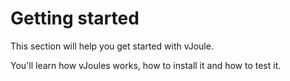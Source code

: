 # Getting started

This section will help you get started with vJoule.

You'll learn how vJoules works, how to install it and how to test it.
